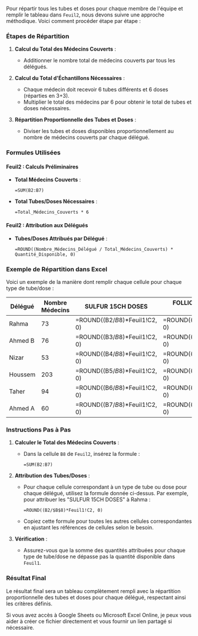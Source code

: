 Pour répartir tous les tubes et doses pour chaque membre de l'équipe et remplir le tableau dans `Feuil2`, nous devons suivre une approche méthodique. Voici comment procéder étape par étape :

### Étapes de Répartition

1. **Calcul du Total des Médecins Couverts** :
    - Additionner le nombre total de médecins couverts par tous les délégués.
    
2. **Calcul du Total d'Échantillons Nécessaires** :
    - Chaque médecin doit recevoir 6 tubes différents et 6 doses (réparties en 3+3).
    - Multiplier le total des médecins par 6 pour obtenir le total de tubes et doses nécessaires.

3. **Répartition Proportionnelle des Tubes et Doses** :
    - Diviser les tubes et doses disponibles proportionnellement au nombre de médecins couverts par chaque délégué.

### Formules Utilisées

#### Feuil2 : Calculs Préliminaires
- **Total Médecins Couverts** : 
    ```excel
    =SUM(B2:B7)
    ```
- **Total Tubes/Doses Nécessaires** : 
    ```excel
    =Total_Médecins_Couverts * 6
    ```

#### Feuil2 : Attribution aux Délégués
- **Tubes/Doses Attribués par Délégué** : 
    ```excel
    =ROUND((Nombre_Médecins_Délégué / Total_Médecins_Couverts) * Quantité_Disponible, 0)
    ```

### Exemple de Répartition dans Excel

Voici un exemple de la manière dont remplir chaque cellule pour chaque type de tube/dose :

| Délégué | Nombre Médecins | SULFUR 15CH DOSES | FOLLICULINUM 15CH DOSES | GELSEMIUM 30CH DOSES | SILICEA 15CH DOSES | ... |
|---------|-----------------|-------------------|-------------------------|-----------------------|---------------------|-----|
| Rahma   | 73              | =ROUND((B2/$B$8)*Feuil1!C2, 0) | =ROUND((B2/$B$8)*Feuil1!C3, 0) | =ROUND((B2/$B$8)*Feuil1!C4, 0) | =ROUND((B2/$B$8)*Feuil1!C5, 0) | ... |
| Ahmed B | 76              | =ROUND((B3/$B$8)*Feuil1!C2, 0) | =ROUND((B3/$B$8)*Feuil1!C3, 0) | =ROUND((B3/$B$8)*Feuil1!C4, 0) | =ROUND((B3/$B$8)*Feuil1!C5, 0) | ... |
| Nizar   | 53              | =ROUND((B4/$B$8)*Feuil1!C2, 0) | =ROUND((B4/$B$8)*Feuil1!C3, 0) | =ROUND((B4/$B$8)*Feuil1!C4, 0) | =ROUND((B4/$B$8)*Feuil1!C5, 0) | ... |
| Houssem | 203             | =ROUND((B5/$B$8)*Feuil1!C2, 0) | =ROUND((B5/$B$8)*Feuil1!C3, 0) | =ROUND((B5/$B$8)*Feuil1!C4, 0) | =ROUND((B5/$B$8)*Feuil1!C5, 0) | ... |
| Taher   | 94              | =ROUND((B6/$B$8)*Feuil1!C2, 0) | =ROUND((B6/$B$8)*Feuil1!C3, 0) | =ROUND((B6/$B$8)*Feuil1!C4, 0) | =ROUND((B6/$B$8)*Feuil1!C5, 0) | ... |
| Ahmed A | 60              | =ROUND((B7/$B$8)*Feuil1!C2, 0) | =ROUND((B7/$B$8)*Feuil1!C3, 0) | =ROUND((B7/$B$8)*Feuil1!C4, 0) | =ROUND((B7/$B$8)*Feuil1!C5, 0) | ... |

### Instructions Pas à Pas

1. **Calculer le Total des Médecins Couverts** :
    - Dans la cellule `B8` de `Feuil2`, insérez la formule :
        ```excel
        =SUM(B2:B7)
        ```

2. **Attribution des Tubes/Doses** :
    - Pour chaque cellule correspondant à un type de tube ou dose pour chaque délégué, utilisez la formule donnée ci-dessus. Par exemple, pour attribuer les "SULFUR 15CH DOSES" à Rahma :
        ```excel
        =ROUND((B2/$B$8)*Feuil1!C2, 0)
        ```
    - Copiez cette formule pour toutes les autres cellules correspondantes en ajustant les références de cellules selon le besoin.

3. **Vérification** :
    - Assurez-vous que la somme des quantités attribuées pour chaque type de tube/dose ne dépasse pas la quantité disponible dans `Feuil1`.

### Résultat Final

Le résultat final sera un tableau complètement rempli avec la répartition proportionnelle des tubes et doses pour chaque délégué, respectant ainsi les critères définis.

Si vous avez accès à Google Sheets ou Microsoft Excel Online, je peux vous aider à créer ce fichier directement et vous fournir un lien partagé si nécessaire.
